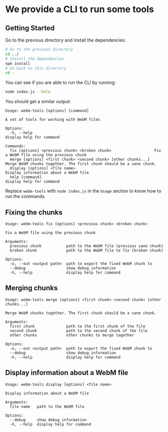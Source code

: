 # We provide a CLI to run some tools

## Getting Started

Go to the previous directory and install the dependencies:

```sh
# Go to the previous directory
cd ../
# Install the dependencies
npm install
# Go back to this directory
cd -
```

You can see if you are able to run the CLI by running:

```sh
node index.js --help
```

You should get a similar output:

```
Usage: webm-tools [options] [command]

A set of tools for working with WebM files

Options:
  -h, --help                                                      display help for command

Commands:
  fix [options] <previous chunk> <broken chunk>                   Fix a WebM file using the previous chunk
  merge [options] <first chunk> <second chunk> [other chunks...]  Merge WebM chunks together. The first chunk should be a sane chunk.
  display [options] <file name>                                   Display information about a WebM file
  help [command]                                                  display help for command
```

Replace `webm-tools` with `node index.js` in the `Usage` section to know how to run the commands.

## Fixing the chunks

```
Usage: webm-tools fix [options] <previous chunk> <broken chunk>

Fix a WebM file using the previous chunk

Arguments:
  previous chunk           path to the WebM file (previous sane chunk)
  broken chunk             path to the WebM file to fix (broken chunk)

Options:
  -o, --out <output path>  path to export the fixed WebM chunk to
  --debug                  show debug information
  -h, --help               display help for command
```

## Merging chunks

```
Usage: webm-tools merge [options] <first chunk> <second chunk> [other chunks...]

Merge WebM chunks together. The first chunk should be a sane chunk.

Arguments:
  first chunk              path to the first chunk of the file
  second chunk             path to the second chunk of the file
  other chunks             other chunks to merge together

Options:
  -o, --out <output path>  path to export the fixed WebM chunk to
  --debug                  show debug information
  -h, --help               display help for command
```

## Display information about a WebM file

```
Usage: webm-tools display [options] <file name>

Display information about a WebM file

Arguments:
  file name   path to the WebM file

Options:
  --debug     show debug information
  -h, --help  display help for command
```

